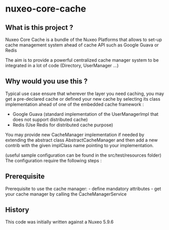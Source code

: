 nuxeo-core-cache
=========================

## What is this project ?

Nuxeo Core Cache is a bundle of the Nuxeo Platforms that allows to set-up cache management system ahead of cache API such as Google Guava or Redis

The aim is to provide a powerful centralized cache manager system to be integrated in a lot of code (Directory, UserManager ...) 

## Why would you use this ?


Typical use case ensure that wherever the layer you need caching, you may get a pre-declared cache or defined your new cache by selecting its class implementation ahead of one of the embedded cache framework :
 - Google Guava (standard implementation of the UserManagerImpl that does not support distributed cache)
 - Redis (Use Redis for distributed cache purpose)

You may provide new CacheManager implementation if needed by extending the abstract class AbstractCacheManager and then add a new contrib with the given implClass name pointing to your implementation.

(useful sample configuration can be found in the src/test/resources folder)
The configuration require the following steps :
    

## Prerequisite 
Prerequisite to use the cache manager:
	- define mandatory attributes
	- get your cache manager by calling the CacheManagerService

## History

This code was initially written against a Nuxeo 5.9.6 


